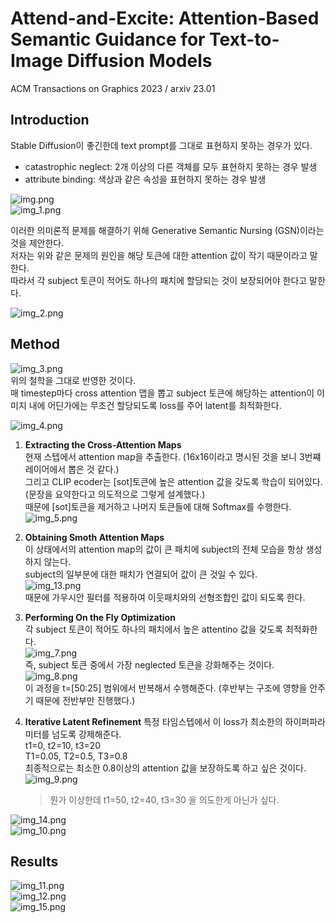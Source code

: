 Attend-and-Excite: Attention-Based Semantic Guidance for Text-to-Image Diffusion Models
===
ACM Transactions on Graphics 2023 / arxiv 23.01

## Introduction  
Stable Diffusion이 좋긴한데 text prompt를 그대로 표현하지 못하는 경우가 있다.  
* catastrophic neglect: 2개 이상의 다른 객체를 모두 표현하지 못하는 경우 발생  
* attribute binding: 색상과 같은 속성을 표현하지 못하는 경우 발생  

![img.png](img.png)                   
![img_1.png](img_1.png)  

이러한 의미론적 문제를 해결하기 위해 Generative Semantic Nursing (GSN)이라는 것을 제안한다.  
저자는 위와 같은 문제의 원인을 해당 토큰에 대한 attention 값이 작기 때문이라고 말한다.  
따라서 각 subject 토큰이 적어도 하나의 패치에 할당되는 것이 보장되어야 한다고 말한다.  

![img_2.png](img_2.png)  
  
## Method  
![img_3.png](img_3.png)  
위의 철학을 그대로 반영한 것이다.  
매 timestep마다 cross attention 맵을 뽑고 subject 토큰에 해당하는 attention이 이미지 내에 어딘가에는 무조건 할당되도록 loss를 주어 latent를 최적화한다.  
  
![img_4.png](img_4.png)        
1. **Extracting the Cross-Attention Maps**  
    현재 스텝에서 attention map을 추출한다. (16x16이라고 명시된 것을 보니 3번쨰 레이어에서 뽑은 것 같다.)  
    그리고 CLIP ecoder는 [sot]토큰에 높은 attention 값을 갖도록 학습이 되어있다. (문장을 요약한다고 의도적으로 그렇게 설계했다.)  
    때문에 [sot]토큰을 제거하고 나머지 토큰들에 대해 Softmax를 수행한다.  
    ![img_5.png](img_5.png)  
          
2. **Obtaining Smoth Attention Maps**  
이 상태에서의 attention map의 값이 큰 패치에 subject의 전체 모습을 항상 생성하지 않는다.  
subject의 일부분에 대한 패치가 연결되어 값이 큰 것일 수 있다.  
![img_13.png](img_13.png)  
때문에 가우시안 필터를 적용하여 이웃패치와의 선형조합인 값이 되도록 한다.  

3. **Performing On the Fly Optimization**   
각 subject 토큰이 적어도 하나의 패치에서 높은 attentino 값을 갖도록 최적화한다.        
![img_7.png](img_7.png)  
즉, subject 토큰 중에서 가장 neglected 토큰을 강화해주는 것이다.  
![img_8.png](img_8.png)  
이 과정을 t=[50:25] 범위에서 반복해서 수행해준다. (후반부는 구조에 영향을 안주기 때문에 전반부만 진행했다.)

4. **Iterative Latent Refinement**
    특정 타임스텝에서 이 loss가 최소한의 하이퍼파라미터를 넘도록 강제해준다.  
    t1=0, t2=10, t3=20  
    T1=0.05, T2=0.5, T3=0.8  
    최종적으로는 최소한 0.8이상의 attention 값을 보장하도록 하고 싶은 것이다.  
    ![img_9.png](img_9.png)  
    > 뭔가 이상한데 t1=50, t2=40, t3=30 을 의도한게 아닌가 싶다.  

![img_14.png](img_14.png)  
![img_10.png](img_10.png)  

## Results  
![img_11.png](img_11.png)  
![img_12.png](img_12.png)  
![img_15.png](img_15.png)  
